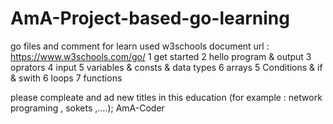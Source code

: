 # AmA-Project-based-go-learning
go files and comment for learn
used w3schools document
url : https://www.w3schools.com/go/
1 get started
2 hello program & output
3 oprators
4 input
5 variables & consts & data types
6 arrays
5 Conditions & if & swith
6 loops
7 functions


please compleate and ad new titles in this education (for example : network programing , sokets ,....);
AmA-Coder
